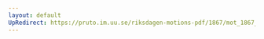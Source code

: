 ```yaml
---
layout: default
UpRedirect: https://pruto.im.uu.se/riksdagen-motions-pdf/1867/mot_1867__ak__46.pdf
---
```

